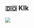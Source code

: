## :dominican_republic: Klk

<!--START_SECTION:waka-->
<!--END_SECTION:waka-->

![](https://komarev.com/ghpvc/?username=Jighdan)
